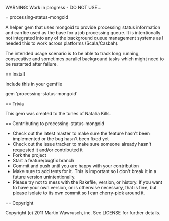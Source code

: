 
WARNING: Work in progress - DO NOT USE...

= processing-status-mongoid

A helper gem that uses mongoid to provide processing status information and can be used as the base
for a job processing queue. It is intentionally not integrated into any of the background queue management
systems as I needed this to work across platforms (Scala/Casbah).

The intended usage scenario is to be able to track long running, consecutive and sometimes parallel background tasks which might need to be restarted after failure.

== Install

Include this in your gemfile

gem 'processing-status-mongoid'

== Trivia

This gem was created to the tunes of Natalia Kills.

== Contributing to processing-status-mongoid
 
* Check out the latest master to make sure the feature hasn't been implemented or the bug hasn't been fixed yet
* Check out the issue tracker to make sure someone already hasn't requested it and/or contributed it
* Fork the project
* Start a feature/bugfix branch
* Commit and push until you are happy with your contribution
* Make sure to add tests for it. This is important so I don't break it in a future version unintentionally.
* Please try not to mess with the Rakefile, version, or history. If you want to have your own version, or is otherwise necessary, that is fine, but please isolate to its own commit so I can cherry-pick around it.

== Copyright

Copyright (c) 2011 Martin Wawrusch, inc. See LICENSE for
further details.


